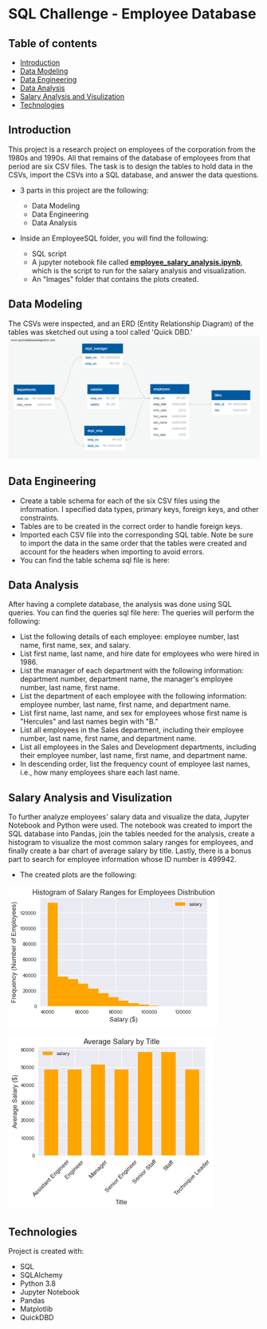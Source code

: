 # SQL Challenge - Employee Database

## Table of contents
  * [Introduction](#introduction)
  * [Data Modeling](#data-modeling)
  * [Data Engineering](#data-engineering)
  * [Data Analysis](#data-analysis)
  * [Salary Analysis and Visulization](#salary-analysis)
  * [Technologies](#technologies)

## <a name="introduction"></a> Introduction
This project is a research project on employees of the corporation from the 1980s and 1990s. All that remains of the database of employees from that period are six CSV files. The task is to design the tables to hold data in the CSVs, import the CSVs into a SQL database, and answer the data questions.

* 3 parts in this project are the following:
  * Data Modeling
  * Data Engineering
  * Data Analysis

* Inside an EmployeeSQL folder, you will find the following:
  * SQL script
  * A jupyter notebook file called [**employee_salary_analysis.ipynb**](./EmployeeSQL/TEST/employee_salary_analysis.ipynb), which is the script to run for the salary analysis and visualization.
  * An "Images" folder that contains the plots created.
  
## <a name="data-modeling"></a> Data Modeling
The CSVs were inspected, and an ERD (Entity Relationship Diagram) of the tables was sketched out using a tool called 'Quick DBD.'
![erd](./EmployeeSQL/ERD/erd.png) </br>


## <a name="data-engineering"></a> Data Engineering
* Create a table schema for each of the six CSV files using the information. I specified data types, primary keys, foreign keys, and other constraints.
* Tables are to be created in the correct order to handle foreign keys.
* Imported each CSV file into the corresponding SQL table. Note be sure to import the data in the same order that the tables were created and account for the headers when importing to avoid errors.
* You can find the table schema sql file is here:

## <a name="data-analysis"></a> Data Analysis
After having a complete database, the analysis was done using SQL queries. You can find the queries sql file here:
The queries will perform the following:
* List the following details of each employee: employee number, last name, first name, sex, and salary.
* List first name, last name, and hire date for employees who were hired in 1986.
* List the manager of each department with the following information: department number, department name, the manager's employee number, last name, first name.
* List the department of each employee with the following information: employee number, last name, first name, and department name.
* List first name, last name, and sex for employees whose first name is "Hercules" and last names begin with "B."
* List all employees in the Sales department, including their employee number, last name, first name, and department name.
* List all employees in the Sales and Development departments, including their employee number, last name, first name, and department name.
* In descending order, list the frequency count of employee last names, i.e., how many employees share each last name.

## <a name="salary-analysis"></a> Salary Analysis and Visulization
To further analyze employees' salary data and visualize the data, Jupyter Notebook and Python were used.
The notebook was created to import the SQL database into Pandas, join the tables needed for the analysis, create a histogram to visualize the most common salary ranges for employees, and finally create a bar chart of average salary by title. Lastly, there is a bonus part to search for employee information whose ID number is 499942.

* The created plots are the following:

![histogram](./EmployeeSQL/Images/histogram_of_salary_ranges_for_employees_distribution.png) </br>

![bar](./EmployeeSQL/Images/average_salary_by_title.png) </br>


## <a name="technologies"></a> Technologies
Project is created with:
* SQL
* SQLAlchemy 
* Python 3.8
* Jupyter Notebook
* Pandas
* Matplotlib
* QuickDBD
